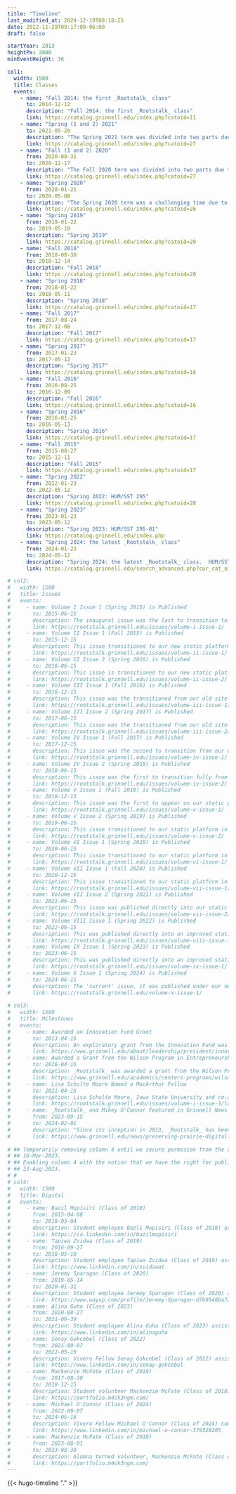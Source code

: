 ```yaml
---
title: "Timeline"
last_modified_at: 2024-12-19T08:18:25
date: 2022-11-29T09:17:00-06:00
draft: false

startYear: 2013
heightPx: 2000
minEventHeight: 36

col1:
  width: 1500
  title: Classes
  events: 
    - name: "Fall 2014: the first _Rootstalk_ class"
      to: 2014-12-12
      description: "Fall 2014: the first _Rootstalk_ class"
      link: https://catalog.grinnell.edu/index.php?catoid=11
    - name: "Spring (1 and 2) 2021"
      to: 2021-05-20
      description: "The Spring 2021 term was divided into two parts due to the COVID-19 pandemic"
      link: https://catalog.grinnell.edu/index.php?catoid=27
    - name: "Fall (1 and 2) 2020"
      from: 2020-08-31
      to: 2020-12-17
      description: "The Fall 2020 term was divided into two parts due to the COVID-19 pandemic"
      link: https://catalog.grinnell.edu/index.php?catoid=27
    - name: "Spring 2020"
      from: 2020-01-21
      to: 2020-05-08
      description: "The Spring 2020 term was a challenging time due to the COVID-19 pandemic"
      link: https://catalog.grinnell.edu/index.php?catoid=26
    - name: "Spring 2019"
      from: 2019-01-22
      to: 2019-05-10
      description: "Spring 2019"
      link: https://catalog.grinnell.edu/index.php?catoid=20
    - name: "Fall 2018"
      from: 2018-08-30
      to: 2018-12-14
      description: "Fall 2018"
      link: https://catalog.grinnell.edu/index.php?catoid=20
    - name: "Spring 2018"
      from: 2018-01-22
      to: 2018-05-11
      description: "Spring 2018"
      link: https://catalog.grinnell.edu/index.php?catoid=17
    - name: "Fall 2017"
      from: 2017-08-24
      to: 2017-12-08
      description: "Fall 2017"
      link: https://catalog.grinnell.edu/index.php?catoid=17
    - name: "Spring 2017"
      from: 2017-01-23
      to: 2017-05-12
      description: "Spring 2017"
      link: https://catalog.grinnell.edu/index.php?catoid=16
    - name: "Fall 2016"
      from: 2016-08-25
      to: 2016-12-09
      description: "Fall 2016"
      link: https://catalog.grinnell.edu/index.php?catoid=16
    - name: "Spring 2016"
      from: 2016-01-25
      to: 2016-05-13
      description: "Spring 2016"
      link: https://catalog.grinnell.edu/index.php?catoid=17
    - name: "Fall 2015"
      from: 2015-08-27
      to: 2015-12-11
      description: "Fall 2015"
      link: https://catalog.grinnell.edu/index.php?catoid=17
    - name: "Spring 2022"
      from: 2022-01-23
      to: 2022-05-12
      description: "Spring 2022: HUM/SST 295"
      link: https://catalog.grinnell.edu/index.php?catoid=28
    - name: "Spring 2023"
      from: 2023-01-23
      to: 2023-05-12
      description: "Spring 2023: HUM/SST 295-01"
      link: https://catalog.grinnell.edu/index.php
    - name: "Spring 2024: the latest _Rootstalk_ class"
      from: 2024-01-23
      to: 2024-05-12
      description: "Spring 2024: the latest _Rootstalk_ class.  HUM/SST 295-01"
      link: https://catalog.grinnell.edu/search_advanced.php?cur_cat_oid=31&search_database=Search&search_db=Search&cpage=1&ecpage=1&ppage=1&spage=1&tpage=1&location=33&filter%5Bkeyword%5D=HUM%2FSST+295-01

# col2:
#   width: 1500 
#   title: Issues
#   events: 
#     - name: Volume I Issue 1 (Spring 2015) is Published
#       to: 2015-06-15
#       description: The inaugural issue was the last to transition to our static platform during the Fall 2022 term.
#       link: https://rootstalk.grinnell.edu/issues/volume-i-issue-1/
#     - name: Volume II Issue 1 (Fall 2015) is Published
#       to: 2015-12-15
#       description: This issue transitioned to our new static platform in the Summer of 2022.
#       link: https://rootstalk.grinnell.edu/issues/volume-ii-issue-1/
#     - name: Volume II Issue 2 (Spring 2016) is Published
#       to: 2016-06-15
#       description: This issue is transitioned to our new static platform in the Fall of 2022.
#       link: https://rootstalk.grinnell.edu/issues/volume-ii-issue-2/
#     - name: Volume III Issue 1 (Fall 2016) is Published
#       to: 2016-12-15
#       description: This issue was the transitioned from our old site to this static platform during the 2021-22 academic year.
#       link: https://rootstalk.grinnell.edu/issues/volume-iii-issue-1/
#     - name: Volume III Issue 2 (Spring 2017) is Published
#       to: 2017-06-15
#       description: This issue was the transitioned from our old site to this static platform during the 2021-22 academic year.
#       link: https://rootstalk.grinnell.edu/issues/volume-iii-issue-2/
#     - name: Volume IV Issue 1 (Fall 2017) is Published
#       to: 2017-12-15
#       description: This issue was the second to transition from our old site to this static platform.
#       link: https://rootstalk.grinnell.edu/issues/volume-iv-issue-1/
#     - name: Volume IV Issue 2 (Spring 2018) is Published
#       to: 2018-06-15
#       description: This issue was the first to transition fully from our old site to this static platform.
#       link: https://rootstalk.grinnell.edu/issues/volume-iv-issue-2/
#     - name: Volume V Issue 1 (Fall 2018) is Published
#       to: 2018-12-15
#       description: This issue was the first to appear on our static platform.
#       link: https://rootstalk.grinnell.edu/issues/volume-v-issue-1/
#     - name: Volume V Issue 2 (Spring 2019) is Published
#       to: 2019-06-15
#       description: This issue transitioned to our static platform in the Summer of 2022. 
#       link: https://rootstalk.grinnell.edu/issues/volume-v-issue-2/
#     - name: Volume VI Issue 1 (Spring 2020) is Published
#       to: 2020-06-15
#       description: This issue transitioned to our static platform in the Summer of 2022. 
#       link: https://rootstalk.grinnell.edu/issues/volume-vi-issue-1/
#     - name: Volume VII Issue 1 (Fall 2020) is Published
#       to: 2020-12-15
#       description: This issue transitioned to our static platform in the Summer of 2022. 
#       link: https://rootstalk.grinnell.edu/issues/volume-vii-issue-1/
#     - name: Volume VII Issue 2 (Spring 2021) is Published
#       to: 2021-06-15
#       description: This issue was published directly into our static platform in the Summer of 2021. 
#       link: https://rootstalk.grinnell.edu/issues/volume-vii-issue-2/
#     - name: Volume VIII Issue 1 (Spring 2022) is Published
#       to: 2022-06-15
#       description: This was published directly into an improved static platform in the Summer of 2022. 
#       link: https://rootstalk.grinnell.edu/issues/volume-viii-issue-1/
#     - name: Volume IX Issue 1 (Spring 2023) is Published
#       to: 2023-06-15
#       description: This was published directly into an improved static platform in the Summer of 2023. 
#       link: https://rootstalk.grinnell.edu/issues/volume-ix-issue-1/
#     - name: Volume X Issue 1 (Spring 2024) is Published
#       to: 2024-06-15
#       description: The 'current' issue, it was published under our new digital-first workflow into our static platform "early" in the Summer of 2024. 
#       link: https://rootstalk.grinnell.edu/volume-x-issue-1/
      
# col3:
#   width: 1500
#   title: Milestones
#   events: 
#     - name: Awarded an Innovation Fund Grant
#       to: 2013-04-15
#       description: An exploratory grant from the Innovation Fund was awarded to initiate work on the journal.
#       link: https://www.grinnell.edu/about/leadership/president/innovation-fund
#     - name: Awarded a Grant from the Wilson Program in Entrepreneurship
#       to: 2016-04-15
#       description: _Rootstalk_ was awarded a grant from the Wilson Program in Entrepreneurship to continue publishing for another year.
#       link: https://www.grinnell.edu/academics/centers-programs/wilson/programs
#     - name: Lisa Schulte Moore Named a MacArthur Fellow
#       to: 2021-04-15
#       description: Lisa Schulte Moore, Iowa State University and co-author of a piece of content in the Spring 2015 issue of _ROOTSTALK_, named a [2021 MacArthur Fellow](https://www.macfound.org/fellows/class-of-2021/lisa-schulte-moore#searchresults) by the MacArthur Foundation.
#       link: https://rootstalk.grinnell.edu/issues/volume-i-issue-1/larsen-schulte-tyndall/
#     - name: _Rootstalk_ and Mikey O'Connor Featured in Grinnell News
#       from: 2023-09-15
#       to: 2024-02-01
#       description: "Since its inception in 2013, _Rootstalk_ has been a team effort. Students, alumni, staff, and faculty alike are involved in its creation. But in the last year, one student has been particularly active behind the scenes of Rootstalk: [Mikey O’Connor ’24](https://www.linkedin.com/in/michael-o-connor-379328205)."
#       link: https://www.grinnell.edu/news/preserving-prairie-digitally
  
# ## Temporarily removing column 4 until we secure permssion from the students listed in it - 
# ## 16-Mar-2023.
# ## Enabling column 4 with the notion that we have the right for publication, and will ask forgiveness if/when needed. - 
# ## 23-Aug-2023.
# #
# col4:
#   width: 1500
#   title: Digital
#   events: 
#     - name: Bazil Mupisiri (Class of 2018)
#       from: 2015-04-08
#       to: 2018-03-04
#       description: Student employee Bazli Mupisiri (Class of 2018) assisted with development of _Rootstalk_ as a Drupal 8 CMS website rendering articles from PDF files.
#       link: https://ca.linkedin.com/in/bazilmupisiri
#     - name: Tapiwa Zvidwa (Class of 2019)
#       from: 2016-09-27
#       to: 2018-05-10
#       description: Student employee Tapiwa Zvidwa (Class of 2019) assisted with development of _Rootstalk_ as a Drupal 8 CMS website rendering articles from PDF files.
#       link: https://www.linkedin.com/in/zvidzwat
#     - name: Jeremy Sparagon (Class of 2020)
#       from: 2019-05-14
#       to: 2020-01-31
#       description: Student employee Jeremy Sparagon (Class of 2020) assisted with redesign and transitioning _Rootstalk_ to a [Hugo](https://gohugo.io) static platform. 
#       link: https://www.wayup.com/profile/Jeremy-Sparagon-d7b0548ba7/
#     - name: Alina Guha (Class of 2023)
#       from: 2020-08-27
#       to: 2021-09-30
#       description: Student employee Alina Guha (Class of 2023) assisted with PDF-to-Markdown workflow development and transitioning _Rootstalk_ issues to our [Hugo](https://gohugo.io) static platform. 
#       link: https://www.linkedin.com/in/alinaguha
#     - name: Senay Gokcebel (Class of 2022)
#       from: 2021-09-07
#       to: 2022-05-15
#       description: Vivero Fellow Senay Gokcebel (Class of 2022) assisted with PDF-to-Markdown workflow development and transitioning _Rootstalk_ issues to our [Hugo](https://gohugo.io) static platform. 
#       link: https://www.linkedin.com/in/senay-gokcebel
#     - name: Mackenzie McFate (Class of 2018)
#       from: 2017-08-30
#       to: 2018-12-15
#       description: Student volunteer Mackenzie McFate (Class of 2018) assisted with the creation of [VAF](https://vaf.grinnell.edu), the first [Hugo](https://gohugo.io) static website at Grinnell College and a forerunner to this digital edition of _Rootstalk_.  Mackenzie continues making contributions to the _Rootstalk_ workflow and digital features like this timeline. 
#       link: https://portfolio.m4ck3ngm.com/
#     - name: Michael O'Connor (Class of 2024)
#       from: 2022-09-07
#       to: 2024-05-16
#       description: Vivero Fellow Michael O'Connor (Class of 2024) completed all of our past-issue PDF-to-Markdown transition, proposed the creation of this timeline feature as well as our new submissions portal, and an image editing tool, and subsequently assisted in their development.
#       link: https://www.linkedin.com/in/michael-o-connor-379328205
#     - name: Mackenzie McFate (Class of 2018)
#       from: 2023-08-01
#       to: 2023-08-30
#       description: Alumna turned volunteer, Mackenzie McFate (Class of 2018), returned to assist with PDF-to-Markdown translation of content for [Volume IX, Issue 1,](https://rootstalk.grinnell.edu/volume-ix-issue-1/) created in the Spring of 2023.
#       link: https://portfolio.m4ck3ngm.com/
---
```


{{< hugo-timeline "." >}}
